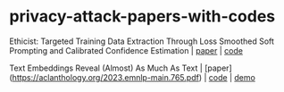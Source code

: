 # privacy-attack-papers-with-codes

Ethicist: Targeted Training Data Extraction Through Loss Smoothed Soft Prompting and Calibrated Confidence Estimation | [paper](https://aclanthology.org/2023.acl-long.709.pdf) | [code](https://github.com/thu-coai/Targeted-Data-Extraction)

Text Embeddings Reveal (Almost) As Much As Text | [paper] (https://aclanthology.org/2023.emnlp-main.765.pdf) | [code](https://github.com/jxmorris12/vec2text) | [demo](https://colab.research.google.com/drive/1liJmvlmKXK3t5WBkC1wO7Wg9ILk-xht2?usp=sharing)
